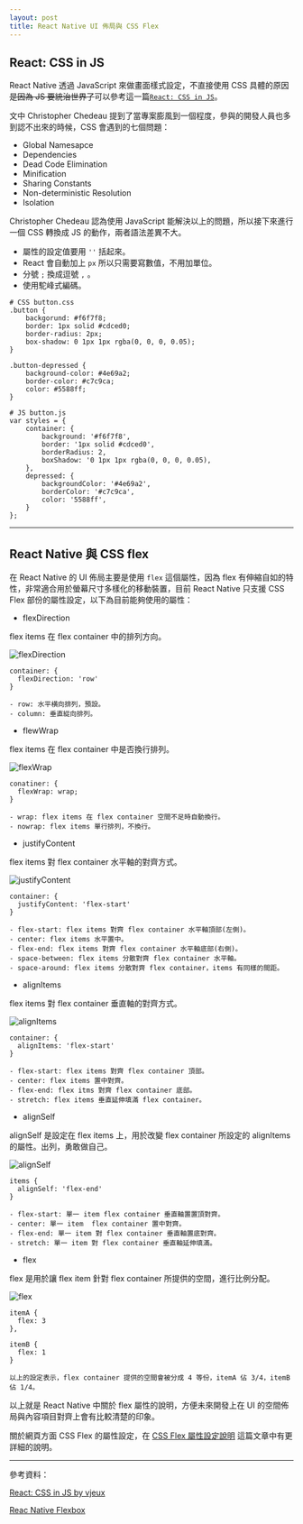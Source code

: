 ```yaml
---
layout: post
title: React Native UI 佈局與 CSS Flex
---
```

## React: CSS in JS

React Native 透過 JavaScript 來做畫面樣式設定，不直接使用 CSS 具體的原因<s>是因為 JS 要統治世界了</s>可以參考這一篇[`React: CSS in JS`](https://speakerdeck.com/vjeux/react-css-in-js)。


文中 Christopher Chedeau 提到了當專案膨風到一個程度，參與的開發人員也多到認不出來的時候，CSS 會遇到的七個問題：

- Global Namesapce
- Dependencies
- Dead Code Elimination
- Minification
- Sharing Constants
- Non-deterministic Resolution
- Isolation

Christopher Chedeau 認為使用 JavaScript 能解決以上的問題，所以接下來進行一個 CSS 轉換成 JS 的動作，兩者語法差異不大。

- 屬性的設定值要用 `''` 括起來。
- React 會自動加上 `px` 所以只需要寫數值，不用加單位。
- 分號 `;` 換成逗號 `,` 。
- 使用駝峰式編碼。

```
# CSS button.css
.button {
	backgorund: #f6f7f8;
	border: 1px solid #cdced0;
	border-radius: 2px;
	box-shadow: 0 1px 1px rgba(0, 0, 0, 0.05);
}

.button-depressed {
	background-color: #4e69a2;
	border-color: #c7c9ca;
	color: #5588ff;
}

# JS button.js
var styles = {
	container: {
		background: '#f6f7f8',
		border: '1px solid #cdced0',
		borderRadius: 2,
		boxShadow: '0 1px 1px rgba(0, 0, 0, 0.05),
	},
	depressed: {
		backgroundColor: '#4e69a2',
		borderColor: '#c7c9ca',
		color: '5588ff',
	}
};
```
-------------------------------

## React Native 與 CSS flex

在 React Native 的 UI 佈局主要是使用 `flex` 這個屬性，因為 flex 有伸縮自如的特性，非常適合用於螢幕尺寸多樣化的移動裝置，目前 React Native 只支援 CSS Flex 部份的屬性設定，以下為目前能夠使用的屬性：

- flexDirection

flex items 在 flex container 中的排列方向。

![flexDirection](/assets/2015-12-25/flex-direction.jpg)

```
container: {
  flexDirection: 'row'
}

- row: 水平横向排列，預設。
- column: 垂直緃向排列。
```

- flewWrap

flex items 在 flex container 中是否換行排列。

![flexWrap](/assets/2015-12-25/flex-wrap.jpg)

```
conatiner: {
  flexWrap: wrap;
}

- wrap: flex items 在 flex container 空間不足時自動換行。
- nowrap: flex items 單行排列，不換行。
```


- justifyContent

flex items 對 flex container 水平軸的對齊方式。

![justifyContent](/assets/2015-12-25/justify-content.jpg)

```
container: {
  justifyContent: 'flex-start'
}

- flex-start: flex items 對齊 flex container 水平軸頂部(左側)。
- center: flex items 水平置中。
- flex-end: flex items 對齊 flex container 水平軸底部(右側)。
- space-between: flex items 分散對齊 flex container 水平軸。
- space-around: flex items 分散對齊 flex container，items 有同樣的間距。
```

- alignItems

flex items 對 flex container 垂直軸的對齊方式。

![alignItems](/assets/2015-12-25/align-items.jpg)

```
container: {
  alignItems: 'flex-start'
}

- flex-start: flex items 對齊 flex container 頂部。
- center: flex items 置中對齊。
- flex-end: flex itms 對齊 flex container 底部。
- stretch: flex items 垂直延伸填滿 flex container。
```

- alignSelf

alignSelf 是設定在 flex items 上，用於改變 flex container 所設定的
alignItems的屬性。出列，勇敢做自己。

![alignSelf](/assets/2015-12-25/align-self.jpg)

```
items {
  alignSelf: 'flex-end'
}

- flex-start: 單一 item flex container 垂直軸置置頂對齊。
- center: 單一 item  flex container 置中對齊。
- flex-end: 單一 item 對 flex container 垂直軸置底對齊。
- stretch: 單一 item 對 flex container 垂直軸延伸填滿。
```

- flex

flex 是用於讓 flex item 針對 flex container 所提供的空間，進行比例分配。

![flex](/assets/2015-12-25/flex.jpg)

```
itemA {
  flex: 3
},

itemB {
  flex: 1
}

以上的設定表示，flex container 提供的空間會被分成 4 等份，itemA 佔 3/4，itemB 佔 1/4。
```

以上就是 React Native 中關於 flex 屬性的說明，方便未來開發上在 UI 的空間佈局與內容項目對齊上會有比較清楚的印象。

關於網頁方面 CSS Flex 的屬性設定，在 [CSS Flex 屬性設定說明](/2015/12/24/CSS-Flex-Guide.html) 這篇文章中有更詳細的說明。


------------------
參考資料： 

 [React: CSS in JS by vjeux](https://speakerdeck.com/vjeux/react-css-in-js)

 [Reac Native Flexbox](https://facebook.github.io/react-native/docs/flexbox.html#content)

